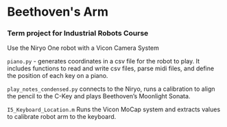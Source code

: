 # Beethoven's Arm
### Term project for Industrial Robots Course

Use the Niryo One robot with a Vicon Camera System

`piano.py` - generates coordinates in a csv file for the robot to play. It includes functions to read and write csv files, parse midi files, and define the position of each key on a piano.

`play_notes_condensed.py` connects to the Niryo, runs a calibration to align the pencil to the C-Key and plays Beethoven’s Moonlight Sonata. 

`I5_Keyboard_Location.m` Runs the Vicon MoCap system and extracts values to calibrate robot arm to the keyboard. 
